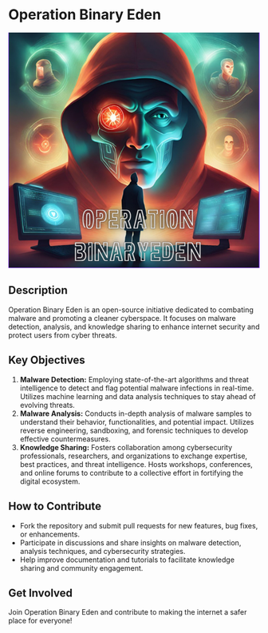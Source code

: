 
# Operation Binary Eden

<div align="center">
  <img src="https://github.com/C-M-P-C/Operation-BinaryEden/blob/main/Binary.PNG" alt="Operation Binary Eden Logo">
</div>


## Description

Operation Binary Eden is an open-source initiative dedicated to combating malware and promoting a cleaner cyberspace. It focuses on malware detection, analysis, and knowledge sharing to enhance internet security and protect users from cyber threats.

## Key Objectives

1. **Malware Detection:** Employing state-of-the-art algorithms and threat intelligence to detect and flag potential malware infections in real-time. Utilizes machine learning and data analysis techniques to stay ahead of evolving threats.
2. **Malware Analysis:** Conducts in-depth analysis of malware samples to understand their behavior, functionalities, and potential impact. Utilizes reverse engineering, sandboxing, and forensic techniques to develop effective countermeasures.
3. **Knowledge Sharing:** Fosters collaboration among cybersecurity professionals, researchers, and organizations to exchange expertise, best practices, and threat intelligence. Hosts workshops, conferences, and online forums to contribute to a collective effort in fortifying the digital ecosystem.

## How to Contribute

- Fork the repository and submit pull requests for new features, bug fixes, or enhancements.
- Participate in discussions and share insights on malware detection, analysis techniques, and cybersecurity strategies.
- Help improve documentation and tutorials to facilitate knowledge sharing and community engagement.

## Get Involved

Join Operation Binary Eden and contribute to making the internet a safer place for everyone!
